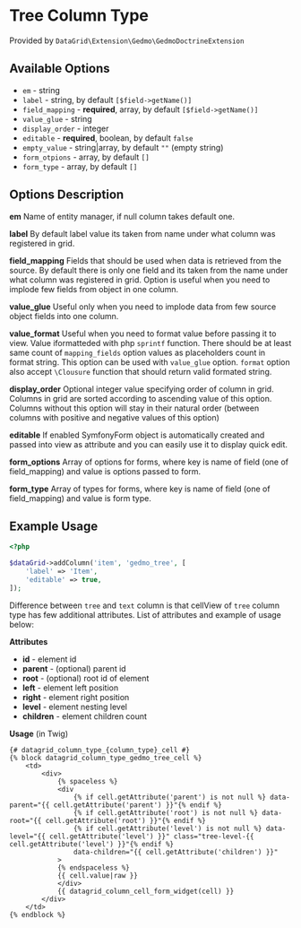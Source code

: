 # Tree Column Type #

Provided by ``DataGrid\Extension\Gedmo\GedmoDoctrineExtension``

## Available Options ##

* ``em`` - string
* ``label`` - string, by default ``[$field->getName()]``
* ``field_mapping`` - **required**, array, by default ``[$field->getName()]``
* ``value_glue`` - string
* ``display_order`` - integer
* ``editable`` - **required**, boolean, by default ``false``
* ``empty_value`` - string|array, by default ``""`` (empty string)
* ``form_otpions`` - array, by default ``[]``
* ``form_type`` - array, by default ``[]``

## Options Description ##

**em** Name of entity manager, if null column takes default one.

**label** By default label value its taken from name under what column was registered in grid.

**field_mapping** Fields that should be used when data is retrieved from the source. By default there is only one
field and its taken from the name under what column was registered in grid.
Option is useful when you need to implode few fields from object in one column.

**value_glue** Useful only when you need to implode data from few source object fields into one column.

**value_format** Useful when you need to format value before passing it to view. Value iformatteded with php ``sprintf`` function. There should be at least same count of ``mapping_fields`` option
values as placeholders count in format string. This option can be used with ``value_glue`` option.
``format`` option also accept ``\Clousure`` function that should return valid formated string.

**display_order** Optional integer value specifying order of column in grid. Columns in grid are sorted according
  to ascending value of this option. Columns without this option will stay in their natural order (between columns with
  positive and negative values of this option)

**editable** If enabled SymfonyForm object is automatically created and passed into view as attribute and you can easily use it to display quick edit.

**form_options** Array of options for forms, where key is name of field (one of field_mapping) and value is
options passed to form.

**form_type** Array of types for forms, where key is name of field (one of field_mapping) and value is form type.

## Example Usage ##

``` php
<?php

$dataGrid->addColumn('item', 'gedmo_tree', [
    'label' => 'Item',
    'editable' => true,
]);

```

Difference between ``tree`` and ``text`` column is that cellView of ``tree`` column type has few additional
attributes.
List of attributes and example of usage below:

**Attributes**
* **id** - element id
* **parent** - (optional) parent id
* **root** - (optional) root id of element
* **left** - element left position
* **right** - element right position
* **level** - element nesting level
* **children** - element children count

**Usage** (in Twig)

```
{# datagrid_column_type_{column_type}_cell #}
{% block datagrid_column_type_gedmo_tree_cell %}
    <td>
        <div>
            {% spaceless %}
            <div
                {% if cell.getAttribute('parent') is not null %} data-parent="{{ cell.getAttribute('parent') }}"{% endif %}
                {% if cell.getAttribute('root') is not null %} data-root="{{ cell.getAttribute('root') }}"{% endif %}
                {% if cell.getAttribute('level') is not null %} data-level="{{ cell.getAttribute('level') }}" class="tree-level-{{ cell.getAttribute('level') }}"{% endif %}
                data-children="{{ cell.getAttribute('children') }}"
            >
            {% endspaceless %}
            {{ cell.value|raw }}
            </div>
            {{ datagrid_column_cell_form_widget(cell) }}
        </div>
    </td>
{% endblock %}
```
